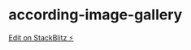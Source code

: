 # according-image-gallery

[Edit on StackBlitz ⚡️](https://stackblitz.com/edit/according-image-gallery)